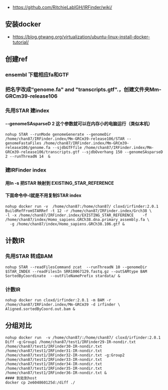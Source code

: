- https://github.com/RitchieLabIGH/IRFinder/wiki/


## 安装docker
- https://blog.gtwang.org/virtualization/ubuntu-linux-install-docker-tutorial/

## 创建ref
### ensembl 下载相应fa和GTF
### 把名字改成“genome.fa" and "transcripts.gtf".，创建文件夹Mm-GRCm39-release106
### 先用STAR 建index
#### --genomeSAsparseD 2 这个参数就可以在内存小的电脑运行（类似本机）
```shell
nohup STAR --runMode genomeGenerate --genomeDir /home/chan87/IRFinder.index/Mm-GRCm39-release106/STAR --genomeFastaFiles /home/chan87/IRFinder.index/Mm-GRCm39-release106/genome.fa --sjdbGTFfile /home/chan87/IRFinder.index/Mm-GRCm39-release106/transcripts.gtf --sjdbOverhang 150 --genomeSAsparseD 2 --runThreadN 14  &
```
### 建IRFinder index
#### 用ln -s 把STAR 映射到 EXISTING_STAR_REFERENCE 
#### 下面命令中-l就是不用复制STAR index
```shell
nohup docker run -v  /home/chan87:/home/chan87/ cloxd/irfinder:2.0.1 BuildRefFromSTARRef -t 12 -r /home/chan87/IRFinder.index/Grch38 \
-l -x /home/chan87/IRFinder.index/EXISTING_STAR_REFERENCE    -f /home/chan87/index/Homo_sapiens.GRCh38.dna.primary_assembly.fa \
  -g /home/chan87/index/Homo_sapiens.GRCh38.106.gtf &
```

## 计数IR
### 先用STAR 转成BAM
```shell
nohup STAR --readFilesCommand zcat  --runThreadN 10 --genomeDir $STAR_INDEX --readFilesIn SRR10067129.fastq.gz --outSAMtype BAM SortedByCoordinate  --outFileNamePrefix stardata/ &
```
### 计数IR
```shell
nohup docker run cloxd/irfinder:2.0.1 -m BAM -r /home/chan87/IRFinder.index/Mm-GRCm39 -d irfinder \
Aligned.sortedByCoord.out.bam &
```

## 分组对比
```shell
nohup docker run  -v /home/chan87/:/home/chan87/ cloxd/irfinder:2.0.1 Diff -g:Group1 /home/chan87/test1/IRFinder29-IR-nondir.txt /home/chan87/test1/IRFinder30-IR-nondir.txt /home/chan87/test1/IRFinder31-IR-nondir.txt /home/chan87/test1/IRFinder32-IR-nondir.txt -g:Group2 /home/chan87/test1/IRFinder33-IR-nondir.txt /home/chan87/test1/IRFinder34-IR-nondir.txt /home/chan87/test1/IRFinder35-IR-nondir.txt /home/chan87/test1/IRFinder36-IR-nondir.txt &
#### 到处到host
docker cp 2e604860125d:/diff ./ 
```








